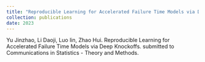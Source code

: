 ```yaml
---
title: "Reproducible Learning for Accelerated Failure Time Models via Deep Knockoffs."
collection: publications
date: 2023
---
```


Yu Jinzhao, Li Daoji, Luo lin, Zhao Hui. Reproducible Learning for Accelerated Failure Time Models via Deep Knockoffs. submitted to Communications in Statistics - Theory and Methods.
